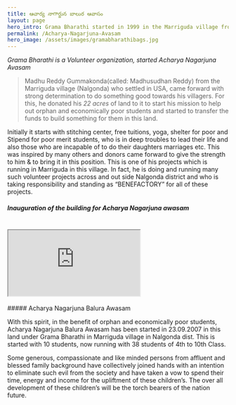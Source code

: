 ```yaml
---
title: ఆచార్య నాగార్జున బాలుర ఆవాసం
layout: page
hero_intro: Grama Bharathi started in 1999 in the Marriguda village from Nalgonda district for the development of backward and remote Villages and to build the confident in villagers
permalink: /Acharya-Nagarjuna-Avasam
hero_image: /assets/images/gramabharathibags.jpg
---
```


 *Grama Bharathi is a Volunteer organization, started Acharya Nagarjuna Avasam*
 
>  Madhu Reddy Gummakonda(called: Madhusudhan Reddy) from the Marriguda village (Nalgonda) who settled in USA, came forward with strong determination to do something good towards his villagers. For this, he donated his *22 acres* of land to it to start his mission to help out orphan and economically poor students and started to transfer the funds to build something for them in this land.
        
Initially it starts with stitching center, free tuitions, yoga, shelter for poor and Stipend for poor merit students, who is in deep troubles to lead their life and also those who are incapable of to do their daughters marriages etc. This was inspired by many others and donors came forward to give the strength to him & to bring it in this position. This is one of his projects which is running in Marriguda in this village. In fact, he is doing and running many such volunteer projects across and out side Nalgonda district and who is taking responsibility and standing as “BENEFACTORY” for all of these projects.

##### Inauguration of the building for Acharya Nagarjuna awasam
<br>
<div class="embed-responsive embed-responsive-16by9">
  <iframe class="embed-responsive-item" src="https://www.youtube.com/embed/VGs-Nzstg4c?rel=0" allowfullscreen></iframe>
</div>

<br>
##### Acharya Nagarjuna Balura Awasam 

With this spirit, in the benefit of orphan and economically poor students, Acharya Nagarjuna Balura Awasam has been started in 23.09.2007 in this land under Grama Bharathi in Marriguda village in Nalgonda dist. This is started with 10 students, now running with 38 students of 4th to 10th Class.

Some generous, compassionate and like minded persons from affluent and blessed family background
have
collectively joined hands with an intention to eliminate such evil from the society and have taken a
vow
to
spend their time, energy and income for the upliftment of these children’s. The over all development
of
these
children’s will be the torch bearers of the nation future.
